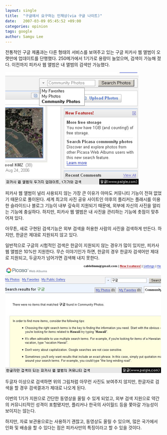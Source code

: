 ```yaml
---
layout: single
title:  "구글에서 요구하는 인재상(via 구글 나이트)"
date:   2007-03-09 05:45:52 +09:00
categories: opinion
tags: google
author: Samgu Lee
---
```

전통적인 구글 제품과는 다른 형태의 서비스를 보여주고 있는 구글 피카사 웹 앨범이 오랫만에 업데이트를 단행했다. 250메가에서 1기가로 용량이 늘었으며, 검색이 가능해 졌다. 이전까지 피카사 웹 앨범은 내 앨범의 검색만 가능했다.

![용량이 1기가로 늘었으며, 다른 사람의 검색도 지원된다](/assets/picasa-web-album-upgrade.jpg)

피카사 웹 앨범이 널리 사용되지 않는 가장 큰 이유가 아마도 커뮤니티 기능이 전혀 없었기 때문으로 풀이된다. 세계 최고의 사진 공유 사이트인 야후의 플리커는 플래시를 이용한 슬라이드나 블로그 기능이 내부 깊숙히 지원되기 때문에, 외부에 자신의 사진을 알리는 기능에 충실하다. 하지만, 피카사 웹 앨범은 내 사진을 관리하는 기능에 촛점이 맞추어져 있다.

아무튼, 새로 구현된 검색기능은 외부 검색을 허용한 사람의 사진을 검색하게 만든다. 하지만, 한글은 제대로 지원되지 않고 있다.

일반적으로 구글의 시험적인 검색은 한글이 지원되지 않는 경우가 많이 있지만, 피카사 웹 앨범은 10%만 지원한다. 무슨 이야기인가 하면, 한글의 경우 한글자 검색어만 제대로 지원되고, 두글자가 넘어가면 검색해 내지 못한다.

![피카사 웹 앨범, 두글지 이상은 검색되지 않는다](/assets/picasa-web-album-error-in-korean.jpg)

두글자 이상으로 검색하면 위의 그림처럼 아무런 사진도 보여주지 않지만, 한글자로 검색을 할 경우 검색결과가 제대로 나오게 된다.

이번의 1기가 지원으로 간단한 동영상을 올릴 수 있게 되었고, 외부 검색 지원으로 약간의 커뮤니티적인 성격이 포함됐지만, 플리커나 한국의 사이월드 등을 쫓아갈 가능성이 보이지는 않는다.

하지만, 자료 보관용으로는 사용하기 괜찮고, 동영상도 올릴 수 있으며, 많은 국가에서 인화 및 배송을 할 수 있다는 점은 피카사만의 특징이라고 할 수 있을 것이다.
